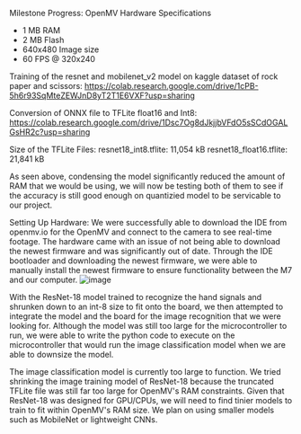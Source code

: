 Milestone Progress:
OpenMV Hardware Specifications
- 1 MB RAM
- 2 MB Flash
- 640x480 Image size
- 60 FPS @ 320x240

Training of the resnet and mobilenet_v2 model on kaggle dataset of rock paper and scissors: 
https://colab.research.google.com/drive/1cPB-5h6r93SqMteZEWJnD8yT2T1E6VXF?usp=sharing

Conversion of ONNX file to TFLite float16 and Int8:
https://colab.research.google.com/drive/1Dsc7Og8dJkjjbVFdO5sSCdOGALGsHR2c?usp=sharing

Size of the TFLite Files:
resnet18_int8.tflite: 11,054 kB
resnet18_float16.tflite: 21,841 kB

As seen above, condensing the model significantly reduced the amount of RAM that we would be using, we will now be testing both of them to see if the accuracy is still good enough on quantizied model to be servicable to our project.

Setting Up Hardware:
We were successfully able to download the IDE from openmv.io for the OpenMV and connect to the camera to see real-time footage. The hardware came with an issue of not being able to download the newest firmware and was significantly out of date. Through the IDE bootloader and downloading the newest firmware, we were able to manually install the newest firmware to ensure functionality between the M7 and our computer.
![image](https://github.com/user-attachments/assets/112ccbde-cfcf-4dfa-94a4-c6b0d3d01a75)

With the ResNet-18 model trained to recognize the hand signals and shrunken down to an int-8 size to fit onto the board, we then attempted to integrate the model and the board for the image recognition that we were looking for. Although the model was still too large for the microcontroller to run, we were able to write the python code to execute on the microcontroller that would run the image classification model when we are able to downsize the model.

The image classification model is currently too large to function. We tried shrinking the image training model of ResNet-18 because the truncated TFLite file was still far too large for OpenMV's RAM constraints. Given that ResNet-18 was designed for GPU/CPUs, we will need to find tinier models to train to fit within OpenMV's RAM size. We plan on using smaller models such as MobileNet or lightweight CNNs.
